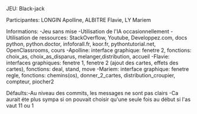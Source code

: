JEU: Black-jack

Participantes: LONGIN Apolline, ALBITRE Flavie, LY Mariem

Informations: -Jeu sans mise 
              -Utilisation de l'IA occasionnellement
              -Utilisation de ressources: StackOverflow, Youtube, Developpez.com, docs python, python.doctor, infoforall.fr, koor.fr, pythontutorial.net, OpenClassrooms, cours 
              -Apolline: interface graphique: fenetre 2, fonctions: choix_as, choix_as_disparus, melanger,distribution, accueil
              -Flavie: interfaces graphiques: fenetre 1, fenetre 2 (ajout des cartes, effets des cartes), fonctions: deal, stand, move
              -Mariem: interface graphique: fenetre regle, fonctions: chemins(os), donner_2_cartes, distribution_croupier, compteur, piocher2

Défaults:-Au niveau des commits, les messages ne sont pas clairs
          -Ca aurait éte plus sympa si on pouvait choisir qu'une seule fois au début si l'as vaut 11 ou 1